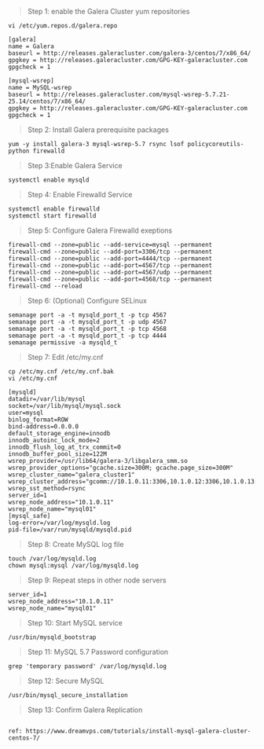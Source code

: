 > Step 1: enable the Galera Cluster yum repositories
```
vi /etc/yum.repos.d/galera.repo

[galera]
name = Galera
baseurl = http://releases.galeracluster.com/galera-3/centos/7/x86_64/
gpgkey = http://releases.galeracluster.com/GPG-KEY-galeracluster.com
gpgcheck = 1

[mysql-wsrep]
name = MySQL-wsrep
baseurl = http://releases.galeracluster.com/mysql-wsrep-5.7.21-25.14/centos/7/x86_64/
gpgkey = http://releases.galeracluster.com/GPG-KEY-galeracluster.com
gpgcheck = 1
```
>Step 2: Install Galera prerequisite packages
```
yum -y install galera-3 mysql-wsrep-5.7 rsync lsof policycoreutils-python firewalld
```
>Step 3:Enable Galera Service
```
systemctl enable mysqld
```
>Step 4: Enable Firewalld Service
```
systemctl enable firewalld
systemctl start firewalld
```
>Step 5: Configure Galera Firewalld exeptions
```
firewall-cmd --zone=public --add-service=mysql --permanent
firewall-cmd --zone=public --add-port=3306/tcp --permanent
firewall-cmd --zone=public --add-port=4444/tcp --permanent
firewall-cmd --zone=public --add-port=4567/tcp --permanent
firewall-cmd --zone=public --add-port=4567/udp --permanent
firewall-cmd --zone=public --add-port=4568/tcp --permanent
firewall-cmd --reload
```
>Step 6: (Optional) Configure SELinux
```
semanage port -a -t mysqld_port_t -p tcp 4567
semanage port -a -t mysqld_port_t -p udp 4567
semanage port -a -t mysqld_port_t -p tcp 4568
semanage port -a -t mysqld_port_t -p tcp 4444
semanage permissive -a mysqld_t
```

>Step 7: Edit /etc/my.cnf
```
cp /etc/my.cnf /etc/my.cnf.bak
vi /etc/my.cnf

[mysqld]
datadir=/var/lib/mysql
socket=/var/lib/mysql/mysql.sock
user=mysql
binlog_format=ROW
bind-address=0.0.0.0
default_storage_engine=innodb
innodb_autoinc_lock_mode=2
innodb_flush_log_at_trx_commit=0
innodb_buffer_pool_size=122M
wsrep_provider=/usr/lib64/galera-3/libgalera_smm.so
wsrep_provider_options="gcache.size=300M; gcache.page_size=300M"
wsrep_cluster_name="galera_cluster1"
wsrep_cluster_address="gcomm://10.1.0.11:3306,10.1.0.12:3306,10.1.0.13:3306"
wsrep_sst_method=rsync
server_id=1
wsrep_node_address="10.1.0.11"
wsrep_node_name="mysql01"
[mysql_safe]
log-error=/var/log/mysqld.log
pid-file=/var/run/mysqld/mysqld.pid
```
>Step 8: Create MySQL log file
```
touch /var/log/mysqld.log
chown mysql:mysql /var/log/mysqld.log
```

>Step 9: Repeat steps in other node servers
```
server_id=1
wsrep_node_address="10.1.0.11"
wsrep_node_name="mysql01"
```
>Step 10: Start MySQL service
```
/usr/bin/mysqld_bootstrap
```
>Step 11: MySQL 5.7 Password configuration
```
grep 'temporary password' /var/log/mysqld.log
```
> Step 12: Secure MySQL
```
/usr/bin/mysql_secure_installation
```
> Step 13: Confirm Galera Replication
```

ref: https://www.dreamvps.com/tutorials/install-mysql-galera-cluster-centos-7/
```
